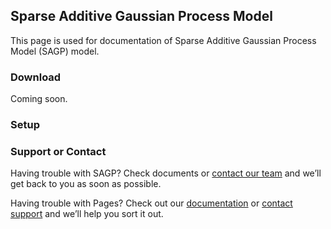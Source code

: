 
## Sparse Additive Gaussian Process Model

This page is used for documentation of Sparse Additive Gaussian Process Model (SAGP) model.

### Download

Coming soon.

### Setup

### Support or Contact
Having trouble with SAGP? Check documents or [contact our team](mailto:sagpteam@gmail.com) and we’ll get back to you as soon as possible.

Having trouble with Pages? Check out our [documentation](https://help.github.com/categories/github-pages-basics/) or [contact support](https://github.com/contact) and we’ll help you sort it out.
